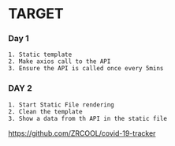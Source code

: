 

# TARGET

### Day 1
```
1. Static template
2. Make axios call to the API
3. Ensure the API is called once every 5mins

```

### DAY 2
```
1. Start Static File rendering
2. Clean the template
3. Show a data from th API in the static file
```
https://github.com/ZRCOOL/covid-19-tracker